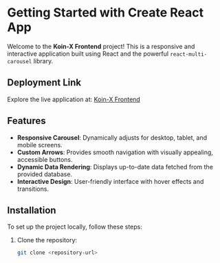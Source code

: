 # Getting Started with Create React App

Welcome to the **Koin-X Frontend** project! This is a responsive and interactive application built using React and the powerful `react-multi-carousel` library.

## Deployment Link

Explore the live application at: [Koin-X Frontend](https://koin-x-frontend-lovat.vercel.app/)

## Features

- **Responsive Carousel**: Dynamically adjusts for desktop, tablet, and mobile screens.
- **Custom Arrows**: Provides smooth navigation with visually appealing, accessible buttons.
- **Dynamic Data Rendering**: Displays up-to-date data fetched from the provided database.
- **Interactive Design**: User-friendly interface with hover effects and transitions.

## Installation

To set up the project locally, follow these steps:

1. Clone the repository:
   ```bash
   git clone <repository-url>
